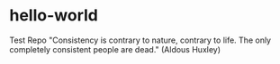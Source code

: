 # hello-world
Test Repo
"Consistency is contrary to nature, contrary to life. The only completely consistent people are dead." (Aldous Huxley)
